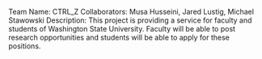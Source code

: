 Team Name: CTRL_Z
Collaborators: Musa Husseini, Jared Lustig, Michael Stawowski
Description: This project is providing a service for faculty and students of Washington State University. Faculty will be able to post research opportunities and students will be able to apply for these positions. 